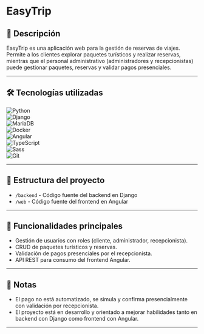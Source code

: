 # EasyTrip

## 📖 Descripción

EasyTrip es una aplicación web para la gestión de reservas de viajes.  
Permite a los clientes explorar paquetes turísticos y realizar reservas, mientras que el personal administrativo (administradores y recepcionistas) puede gestionar paquetes, reservas y validar pagos presenciales.

---

## 🛠 Tecnologías utilizadas

![Python](https://img.shields.io/badge/Python-3.11-blue?logo=python&logoColor=white)  
![Django](https://img.shields.io/badge/Django-5.2.3-green?logo=django&logoColor=white)  
![MariaDB](https://img.shields.io/badge/MariaDB-%23007ACC.svg?logo=mariadb&logoColor=white)  
![Docker](https://img.shields.io/badge/Docker-%230db7ed.svg?logo=docker&logoColor=white)  
![Angular](https://img.shields.io/badge/Angular-DD0031?logo=angular&logoColor=white)  
![TypeScript](https://img.shields.io/badge/TypeScript-3178C6?logo=typescript&logoColor=white)  
![Sass](https://img.shields.io/badge/Sass-CC6699?logo=sass&logoColor=white)  
![Git](https://img.shields.io/badge/Git-F05032?logo=git&logoColor=white)  

---

## 📁 Estructura del proyecto

- `/backend` - Código fuente del backend en Django  
- `/web` - Código fuente del frontend en Angular  

---

## 🚀 Funcionalidades principales

- Gestión de usuarios con roles (cliente, administrador, recepcionista).  
- CRUD de paquetes turísticos y reservas.  
- Validación de pagos presenciales por el recepcionista.  
- API REST para consumo del frontend Angular.  

---

## 📝 Notas

- El pago no está automatizado, se simula y confirma presencialmente con validación por recepcionista.  
- El proyecto está en desarrollo y orientado a mejorar habilidades tanto en backend con Django como frontend con Angular.  

---
